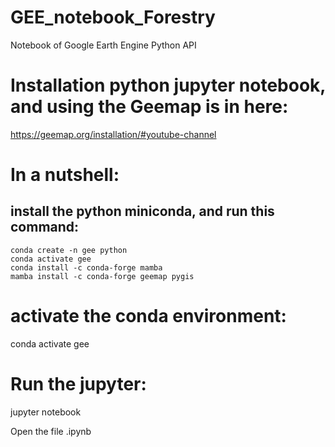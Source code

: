 # GEE_notebook_Forestry
Notebook of Google Earth Engine Python API

# Installation python jupyter notebook, and using the Geemap is in here:
https://geemap.org/installation/#youtube-channel

# In a nutshell:
## install the python miniconda, and run this command:     
    conda create -n gee python
    conda activate gee
    conda install -c conda-forge mamba
    mamba install -c conda-forge geemap pygis


# activate the conda environment:
conda activate gee

# Run the jupyter:
jupyter notebook

Open the file .ipynb
